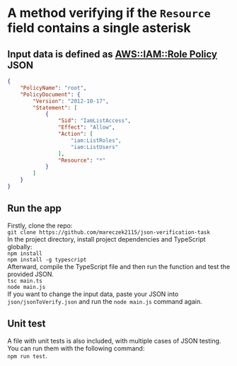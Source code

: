 # A method verifying if the `Resource` field contains a single asterisk

## Input data is defined as [AWS::IAM::Role Policy](https://docs.aws.amazon.com/AWSCloudFormation/latest/UserGuide/aws-properties-iam-role-policy.html) JSON
```json
{
    "PolicyName": "root",
    "PolicyDocument": {
        "Version": "2012-10-17",
        "Statement": [
            {
                "Sid": "IamListAccess",
                "Effect": "Allow",
                "Action": [
                    "iam:ListRoles",
                    "iam:ListUsers"
                ],
                "Resource": "*"
            }
        ]
    }
}
```

## Run the app
Firstly, clone the repo:\
    `git clone https://github.com/mareczek2115/json-verification-task`\
In the project directory, install project dependencies and TypeScript globally:\
    `npm install`\
    `npm install -g typescript`\
Afterward, compile the TypeScript file and then run the function and test the provided JSON.\
    `tsc main.ts`\
    `node main.js`\
If you want to change the input data, paste your JSON into `json/jsonToVerify.json` and run the `node main.js` command again.

## Unit test
A file with unit tests is also included, with multiple cases of JSON testing. You can run them with the following command:\
    `npm run test`.